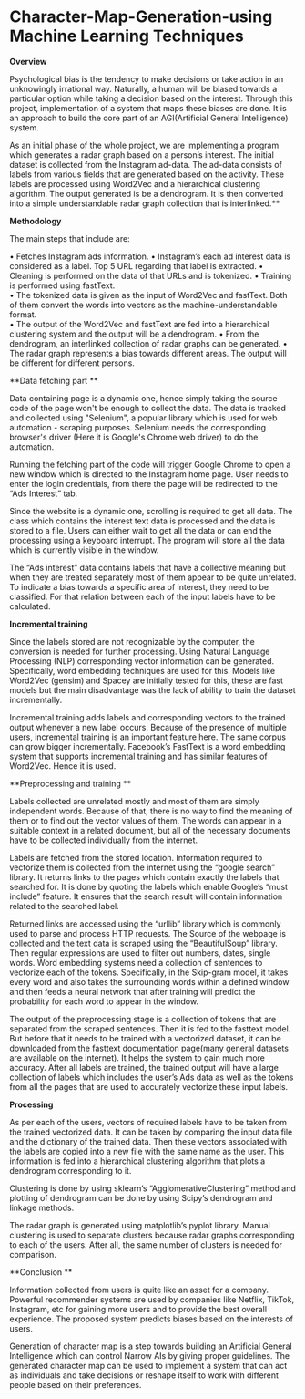 # Character-Map-Generation-using Machine Learning Techniques

**Overview**

Psychological bias is the tendency to make decisions or take action in an unknowingly irrational way. Naturally, a human will be biased towards a particular option while taking a decision based on the interest. Through this project, implementation of a system that maps these biases are done. It is an approach to build the core part of an AGI(Artificial General Intelligence) system. 
 
As an initial phase of the whole project, we are implementing a program which generates a radar graph based on a person’s interest. The initial dataset is collected from the Instagram ad-data. The ad-data consists of labels from various fields that are generated based on the activity. These labels are processed using Word2Vec and a hierarchical clustering algorithm. The output generated is be a dendrogram. It is then converted into a simple understandable radar graph collection that is interlinked.** 


**Methodology**

The main steps that include are: 

• Fetches Instagram ads information.
• Instagram’s each ad interest data is considered as a label. Top 5 URL regarding that label is extracted. 
• Cleaning is performed on the data of that URLs and is tokenized. 
• Training is performed using fastText.  
• The tokenized data is given as the input of Word2Vec and fastText. Both of them convert the words into vectors as the machine-understandable format.  
• The output of the Word2Vec and fastText are fed into a hierarchical clustering system and the output will be a dendrogram. 
• From the dendrogram, an interlinked collection of radar graphs can be generated. 
• The radar graph represents a bias towards different areas. The output will be different for different persons. 
 
**Data fetching part **

Data containing page is a dynamic one, hence simply taking the source code of the page won't be enough to collect the data. The data is tracked and collected using "Selenium", a popular library which is used for web automation - scraping purposes. Selenium needs the corresponding browser's driver (Here it is Google's Chrome web driver) to do the automation.  
 
Running the fetching part of the code will trigger Google Chrome to open a new window which is directed to the Instagram home page. User needs to enter the login credentials, from there the page will be redirected to the “Ads Interest” tab. 
 
Since the website is a dynamic one, scrolling is required to get all data. The class which contains the interest text data is processed and the data is stored to a file. Users can either wait to get all the data or can end the processing using a keyboard interrupt. The program will store all the data which is currently visible in the window.  
 
The “Ads interest” data contains labels that have a collective meaning but when they are treated separately most of them appear to be quite unrelated. To indicate a bias towards a specific area of interest, they need to be classified. For that relation between each of the input labels have to be calculated.   

**Incremental training**

Since the labels stored are not recognizable by the computer, the conversion is needed for further processing. Using Natural Language Processing (NLP) corresponding vector information can be generated. Specifically, word embedding techniques are used for this. Models like Word2Vec (gensim) and Spacey are initially tested for this, these are fast models but the main disadvantage was the lack of ability to train the dataset incrementally.  
 
Incremental training adds labels and corresponding vectors to the trained output whenever a new label occurs. Because of the presence of multiple users, incremental training is an important feature here. The same corpus can grow bigger incrementally. Facebook’s FastText is a word embedding system that supports incremental training and has similar features of Word2Vec. Hence it is used.

**Preprocessing and training **

Labels collected are unrelated mostly and most of them are simply independent words. Because of that, there is no way to find the meaning of them or to find out the vector values of them. The words can appear in a suitable context in a related document, but all of the necessary documents have to be collected individually from the internet. 
 
Labels are fetched from the stored location. Information required to vectorize them is collected from the internet using the “google search” library. It returns links to the pages which contain exactly the labels that searched for. It is done by quoting the labels which enable Google’s “must include” feature. It ensures that the search result will contain information related to the searched label. 
 
Returned links are accessed using the “urllib” library which is commonly used to parse and process HTTP requests. The Source of the webpage is collected and the text data is scraped using the “BeautifulSoup” library. Then regular expressions are used to filter out numbers, dates, single words. Word embedding systems need a collection of sentences to vectorize each of the tokens. Specifically, in the Skip-gram model, it takes every word and also takes the surrounding words within a defined window and then feeds a neural network that after training will predict the probability for each word to appear in the window. 
 
The output of the preprocessing stage is a collection of tokens that are separated from the scraped sentences. Then it is fed to the fasttext model. But before that it needs to be trained with a vectorized dataset, it can be downloaded from the fasttext documentation page(many general datasets are available on the internet). It helps the system to gain much more accuracy. After all labels are trained, the trained output will have a large collection of labels which includes the user’s Ads data as well as the tokens from all the pages that are used to accurately vectorize these input labels. 
 
**Processing**

As per each of the users, vectors of required labels have to be taken from the trained vectorized data. It can be taken by comparing the input data file and the dictionary of the trained data. Then these vectors associated with the labels are copied into a new file with the same name as the user. This information is fed into a hierarchical clustering algorithm that plots a dendrogram corresponding to it.  
 
Clustering is done by using sklearn’s “AgglomerativeClustering” method and plotting of dendrogram can be done by using Scipy’s dendrogram and linkage methods. 
 
The radar graph is generated using matplotlib’s pyplot library. Manual clustering is used to separate clusters because radar graphs corresponding to each of the users. After all, the same number of clusters is needed for comparison. 

**Conclusion **
 
Information collected from users is quite like an asset for a company. Powerful recommender systems are used by companies like Netflix, TikTok, Instagram, etc for gaining more users and to provide the best overall experience. The proposed system predicts biases based on the interests of users. 
 
Generation of character map is a step towards building an Artificial General Intelligence which can control Narrow AIs by giving proper guidelines. The generated character map can be used to implement a system that can act as individuals and take decisions or reshape itself to work with different people based on their preferences.  
 
 

 
